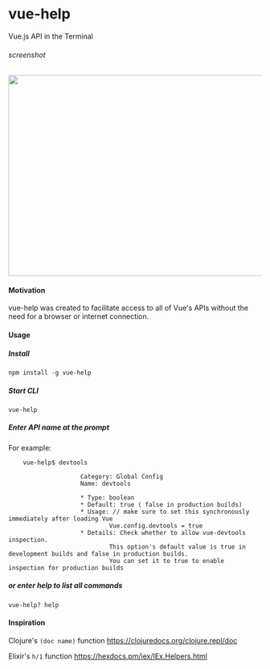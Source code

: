 # vue-help

Vue.js API in the Terminal

###### screenshot
<img
    src="https://image.ibb.co/nAmOVQ/screen_shot.png"
    height="400" width="800"/>


#### Motivation

vue-help was created to facilitate access to all of Vue's APIs without the need for a browser or internet connection.


#### Usage

##### Install

`npm install -g vue-help`


##### Start CLI

`vue-help`

##### Enter API name at the prompt

For example:

```
    vue-help$ devtools

                    Category: Global Config
                    Name: devtools

                    * Type: boolean
                    * Default: true ( false in production builds)
                    * Usage: // make sure to set this synchronously immediately after loading Vue
                            Vue.config.devtools = true
                    * Details: Check whether to allow vue-devtools inspection.
                            This option's default value is true in development builds and false in production builds.
                            You can set it to true to enable inspection for production builds

```



##### or enter help to list all commands

`vue-help? help`


#### Inspiration

Clojure's `(doc name)` function
https://clojuredocs.org/clojure.repl/doc

Elixir's `h/1` function
https://hexdocs.pm/iex/IEx.Helpers.html